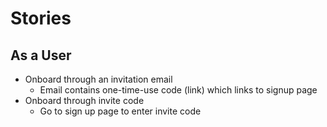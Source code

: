 # Stories

## As a User

* Onboard through an invitation email
    + Email contains one-time-use code (link) which links to signup page
* Onboard through invite code
    + Go to sign up page to enter invite code
